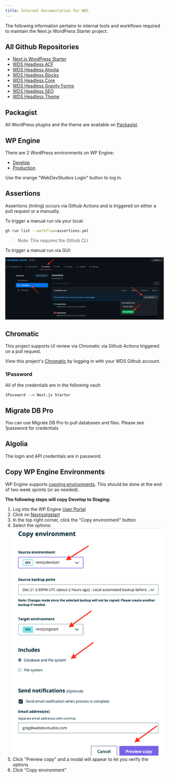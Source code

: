 ```yaml
---
title: Internal Documentation for WDS
---
```


The following information pertains to internal tools and workflows required to maintain the Next.js WordPress Starter project.

## All Github Repositories

- [Next.js WordPress Starter](https://github.com/WebDevStudios/nextjs-wordpress-starter)
- [WDS Headless ACF](https://github.com/WebDevStudios/wds-headless-acf)
- [WDS Headless Algolia](https://github.com/WebDevStudios/wds-headless-algolia)
- [WDS Headless Blocks](https://github.com/WebDevStudios/wds-headless-blocks)
- [WDS Headless Core](https://github.com/WebDevStudios/wds-headless-core)
- [WDS Headless Gravity Forms](https://github.com/WebDevStudios/wds-headless-gravityforms)
- [WDS Headless SEO](https://github.com/WebDevStudios/wds-headless-seo)
- [WDS Headless Theme](https://github.com/WebDevStudios/wds-headless-theme)

## Packagist

All WordPress plugins and the theme are available on [Packagist](https://packagist.org/packages/webdevstudios/).

## WP Engine

There are 2 WordPress environments on WP Engine:

- [Develop](https://nextjsdevstart.wpengine.com/wp-admin/)
- [Production](https://nextjs.wpengine.com/wp-admin)

Use the orange "WebDevStudios Login" button to log in.

## Assertions

Assertions (linting) occurs via Github Actions and is triggered on either a pull request or a manually.

To trigger a manual run via your local:

```bash
gh run list --workflow=assertions.yml
```

> Note: This requires the Github CLI

To trigger a manual run via GUI:

![screenshot](/img/screenshot-github-actions.png)

## Chromatic

This project supports UI review via Chromatic via Github Actions triggered on a pull request.

View this project's [Chromatic](https://chromatic.com/library?appId=5fe0becf19ad53002147b034&branch=staging) by logging in with your WDS Github account.

### 1Password

All of the credentials are in the following vault:

```text
1Password --> Next.js Starter
```

## Migrate DB Pro

You can use Migrate DB Pro to pull databases and files. Please see 1password for credentials

## Algolia

The login and API credentials are in password.

## Copy WP Engine Environments

WP Engine supports [copying environments](https://wpengine.com/support/copy-site/). This should be done at the end of two week sprints (or as needed).

**The following steps will copy Develop to Staging:**

1. Log into the WP Engine [User Portal](https://my.wpengine.com/sites)
2. Click on [Nextjsstgstart](https://my.wpengine.com/installs/nextjsstgstart)
3. In the top right corner, click the "Copy environment" button
4. Select the options:
   ![screenshot](/img/screenshot-wpe-prod-release.png)
5. Click "Preview copy" and a modal will appear to let you verify the options
6. Click "Copy environment"

